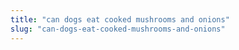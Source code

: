 ```yaml
---
title: "can dogs eat cooked mushrooms and onions"
slug: "can-dogs-eat-cooked-mushrooms-and-onions"
---
```


